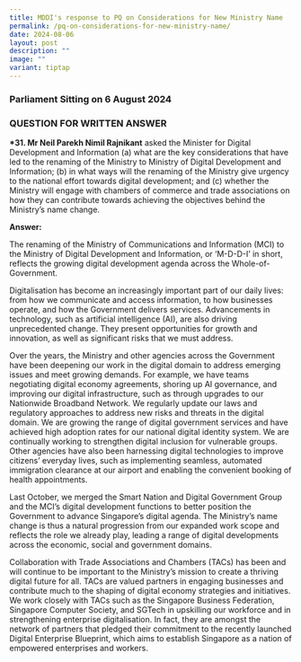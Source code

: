 ```yaml
---
title: MDDI's response to PQ on Considerations for New Ministry Name
permalink: /pq-on-considerations-for-new-ministry-name/
date: 2024-08-06
layout: post
description: ""
image: ""
variant: tiptap
---
```

<h3>Parliament Sitting on 6 August 2024</h3>
<h3>QUESTION FOR WRITTEN ANSWER</h3>
<p><strong>*31. Mr Neil Parekh Nimil Rajnikant</strong> asked the Minister
for Digital Development and Information (a) what are the key considerations
that have led to the renaming of the Ministry to Ministry of Digital Development
and Information; (b) in what ways will the renaming of the Ministry give
urgency to the national effort towards digital development; and (c) whether
the Ministry will engage with chambers of commerce and trade associations
on how they can contribute towards achieving the objectives behind the
Ministry’s name change.</p>
<p><strong>Answer:</strong>
</p>
<p>The renaming of the Ministry of Communications and Information (MCI) to
the Ministry of Digital Development and Information, or ‘M-D-D-I’ in short,
reflects the growing digital development agenda across the Whole-of-Government.</p>
<p>Digitalisation has become an increasingly important part of our daily
lives: from how we communicate and access information, to how businesses
operate, and how the Government delivers services. Advancements in technology,
such as artificial intelligence (AI), are also driving unprecedented change.
They present opportunities for growth and innovation, as well as significant
risks that we must address.</p>
<p>Over the years, the Ministry and other agencies across the Government
have been deepening our work in the digital domain to address emerging
issues and meet growing demands. For example, we have teams negotiating
digital economy agreements, shoring up AI governance, and improving our
digital infrastructure, such as through upgrades to our Nationwide Broadband
Network. We regularly update our laws and regulatory approaches to address
new risks and threats in the digital domain. We are growing the range of
digital government services and have achieved high adoption rates for our
national digital identity system. We are continually working to strengthen
digital inclusion for vulnerable groups. Other agencies have also been
harnessing digital technologies to improve citizens’ everyday lives, such
as implementing seamless, automated immigration clearance at our airport
and enabling the convenient booking of health appointments.</p>
<p>Last October, we merged the Smart Nation and Digital Government Group
and the MCI’s digital development functions to better position the Government
to advance Singapore’s digital agenda. The Ministry’s name change is thus
a natural progression from our expanded work scope and reflects the role
we already play, leading a range of digital developments across the economic,
social and government domains.</p>
<p>Collaboration with Trade Associations and Chambers (TACs) has been and
will continue to be important to the Ministry’s mission to create a thriving
digital future for all. TACs are valued partners in engaging businesses
and contribute much to the shaping of digital economy strategies and initiatives.
We work closely with TACs such as the Singapore Business Federation, Singapore
Computer Society, and SGTech in upskilling our workforce and in strengthening
enterprise digitalisation. In fact, they are amongst the network of partners
that pledged their commitment to the recently launched Digital Enterprise
Blueprint, which aims to establish Singapore as a nation of empowered enterprises
and workers.</p>